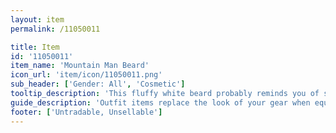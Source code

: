 ```yaml
---
layout: item
permalink: /11050011

title: Item
id: '11050011'
item_name: 'Mountain Man Beard'
icon_url: 'item/icon/11050011.png'
sub_header: ['Gender: All', 'Cosmetic']
tooltip_description: 'This fluffy white beard probably reminds you of someone.'
guide_description: 'Outfit items replace the look of your gear when equipped.'
footer: ['Untradable, Unsellable']
---
```

